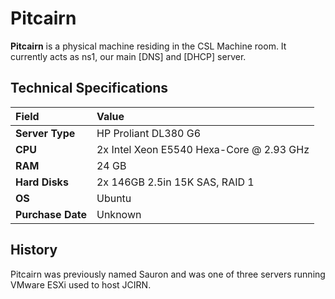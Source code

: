 # Pitcairn

**Pitcairn** is a physical machine residing in the CSL Machine room. It currently acts as ns1, our main \[DNS\] and \[DHCP\] server.

## Technical Specifications

| Field | Value |
| :--- | :--- |
| **Server Type** | HP Proliant DL380 G6 |
| **CPU** | 2x Intel Xeon E5540 Hexa-Core @ 2.93 GHz |
| **RAM** | 24 GB |
| **Hard Disks** | 2x 146GB 2.5in 15K SAS, RAID 1 |
| **OS** | Ubuntu |
| **Purchase Date** | Unknown |

## History

Pitcairn was previously named Sauron and was one of three servers running VMware ESXi used to host JCIRN.

